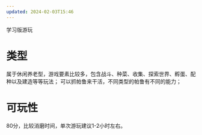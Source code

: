 ```yaml
---
updated: 2024-02-03T15:46
---
```

学习版游玩
# 类型
属于休闲养老型，游戏要素比较多，包含战斗、种菜、收集、探索世界、孵蛋、配种以及建造等等玩法；
可以抓帕鲁来干活，不同类型的帕鲁有不同的能力；

# 可玩性
80分，比较消磨时间，单次游玩建议1-2小时左右。

